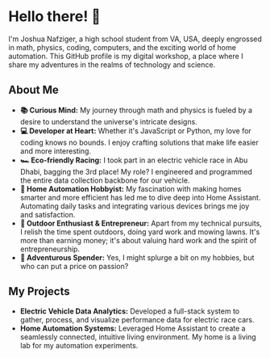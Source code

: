 # Hello there! 👋
I'm Joshua Nafziger, a high school student from VA, USA, deeply engrossed in math, physics, coding, computers, and the exciting world of home automation. This GitHub profile is my digital workshop, a place where I share my adventures in the realms of technology and science.

## About Me

- **📚 Curious Mind:** My journey through math and physics is fueled by a desire to understand the universe's intricate designs.
- **💻 Developer at Heart:** Whether it's JavaScript or Python, my love for coding knows no bounds. I enjoy crafting solutions that make life easier and more interesting.
- **🏎 Eco-friendly Racing:** I took part in an electric vehicle race in Abu Dhabi, bagging the 3rd place! My role? I engineered and programmed the entire data collection backbone for our vehicle.
- **🏡 Home Automation Hobbyist:** My fascination with making homes smarter and more efficient has led me to dive deep into Home Assistant. Automating daily tasks and integrating various devices brings me joy and satisfaction.
- **🌳 Outdoor Enthusiast & Entrepreneur:** Apart from my technical pursuits, I relish the time spent outdoors, doing yard work and mowing lawns. It's more than earning money; it's about valuing hard work and the spirit of entrepreneurship.
- **💸 Adventurous Spender:** Yes, I might splurge a bit on my hobbies, but who can put a price on passion?

## My Projects

- **Electric Vehicle Data Analytics:** Developed a full-stack system to gather, process, and visualize performance data for electric race cars.
- **Home Automation Systems:** Leveraged Home Assistant to create a seamlessly connected, intuitive living environment. My home is a living lab for my automation experiments.
